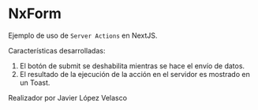 # NxForm

Ejemplo de uso de `Server Actions` en NextJS.

Características desarrolladas:

1. El botón de submit se deshabilita mientras se hace el envío de datos.
2. El resultado de la ejecución de la acción en el servidor es mostrado en un Toast.

Realizador por Javier López Velasco